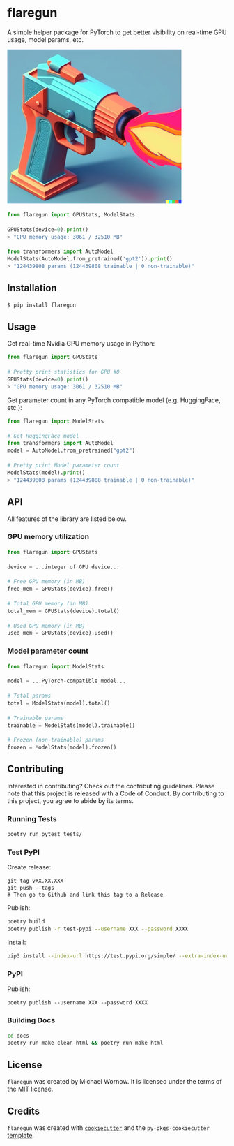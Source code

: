 # flaregun

A simple helper package for PyTorch to get better visibility on real-time GPU usage, model params, etc.

![logo](assets/logo.png)

```python
from flaregun import GPUStats, ModelStats

GPUStats(device=0).print()
> "GPU memory usage: 3061 / 32510 MB"

from transformers import AutoModel
ModelStats(AutoModel.from_pretrained('gpt2')).print()
> "124439808 params (124439808 trainable | 0 non-trainable)"
```

## Installation

```bash
$ pip install flaregun
```

## Usage

Get real-time Nvidia GPU memory usage in Python:

```python
from flaregun import GPUStats

# Pretty print statistics for GPU #0
GPUStats(device=0).print()
> "GPU memory usage: 3061 / 32510 MB"
```

Get parameter count in any PyTorch compatible model (e.g. HuggingFace, etc.):

```python
from flaregun import ModelStats

# Get HuggingFace model
from transformers import AutoModel
model = AutoModel.from_pretrained("gpt2")

# Pretty print Model parameter count
ModelStats(model).print()
> "124439808 params (124439808 trainable | 0 non-trainable)"
```

## API

All features of the library are listed below.

### GPU memory utilization

```python
from flaregun import GPUStats

device = ...integer of GPU device...

# Free GPU memory (in MB)
free_mem = GPUStats(device).free()

# Total GPU memory (in MB)
total_mem = GPUStats(device).total()

# Used GPU memory (in MB)
used_mem = GPUStats(device).used()
```

### Model parameter count

```python
from flaregun import ModelStats

model = ...PyTorch-compatible model...

# Total params
total = ModelStats(model).total()

# Trainable params
trainable = ModelStats(model).trainable()

# Frozen (non-trainable) params
frozen = ModelStats(model).frozen()
```
## Contributing

Interested in contributing? Check out the contributing guidelines. Please note that this project is released with a Code of Conduct. By contributing to this project, you agree to abide by its terms.

### Running Tests

```bash
poetry run pytest tests/
```

### Test PyPI

Create release:
```
git tag vXX.XX.XXX
git push --tags
# Then go to Github and link this tag to a Release
```

Publish:

```bash
poetry build
poetry publish -r test-pypi --username XXX --password XXXX
```

Install:
```bash
pip3 install --index-url https://test.pypi.org/simple/ --extra-index-url https://pypi.org/simple flaregun
```

### PyPI

Publish:
```
poetry publish --username XXX --password XXXX
```

### Building Docs

```bash
cd docs
poetry run make clean html && poetry run make html
```
## License

`flaregun` was created by Michael Wornow. It is licensed under the terms of the MIT license.

## Credits

`flaregun` was created with [`cookiecutter`](https://cookiecutter.readthedocs.io/en/latest/) and the `py-pkgs-cookiecutter` [template](https://github.com/py-pkgs/py-pkgs-cookiecutter).
